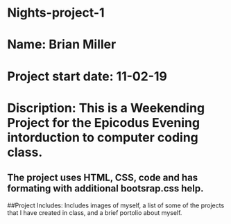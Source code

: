 # Nights-project-1

# Name: Brian Miller 
# Project start date: 11-02-19
# Discription: This is a Weekending Project for the Epicodus Evening intorduction to computer coding class. 
## The project uses HTML, CSS, code and has formating with additional bootsrap.css help.

##Project Includes: Includes images of myself, a list of some of the projects that I have created in class, and a brief portolio about myself.
